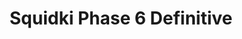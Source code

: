 ---
slug: squidki-phase-6-definitive
title: Squidki Phase 6 Definitive
description: "Squidki Phase 6 Definitive is an exciting online game. Play for free directly in your browser!"
icon: /images/new_mods/Sprunki Phase 6 Definitive.png
url: https://wowtbc.net/sprunkin/definitive-phase6/index.html
previewImage: /images/new_mods/Sprunki Phase 6 Definitive.png
type: new mods

# SEO配置
seo:
  title: "Squidki Phase 6 Definitive - Play Free Online Game | Fun Browser Games"
  description: "Squidki Phase 6 Definitive - Play this fun online game for free in your browser. No download required!"
  ogImage: "/images/new_mods/Sprunki Phase 6 Definitive.png"
  keywords: "squidki-phase-6-definitive, online game, browser game, free game, new mods game, play online"

videoUrls:
  - https://www.youtube.com/embed/example1
  - https://www.youtube.com/embed/example2

whyPlay:
  title: "Why Play Squidki Phase 6 Definitive?"
  items:
    - "Immersive Gameplay: Squidki Phase 6 Definitive offers an engaging and immersive gaming experience that will keep you entertained for hours"
    - "Challenging Levels: Test your skills with increasingly difficult challenges and obstacles"
    - "Beautiful Graphics: Enjoy stunning visuals and smooth animations that bring the game world to life"
    - "Regular Updates: New content and features are added regularly to keep the game fresh and exciting"
    - "Free to Play: Experience all the fun without spending a penny"
    - "Community Features: Connect with other players, share strategies, and compete for high scores"
    - "Cross-Platform: Play on any device with a web browser, no downloads required"

features:
  title: "Key Features of Squidki Phase 6 Definitive"
  image: "/images/new_mods/Sprunki Phase 6 Definitive.png"
  items:
    - "Intuitive Controls: Easy to learn controls make Squidki Phase 6 Definitive accessible for players of all skill levels"
    - "Multiple Game Modes: Enjoy various gameplay options that provide different challenges and experiences"
    - "Character Customization: Personalize your gaming experience with unique characters and items"
    - "Achievement System: Complete special tasks to earn rewards and recognition"
    - "Leaderboards: Compete with players worldwide and see who can achieve the highest scores"

characteristics:
  title: "Game Characteristics"
  image: "/images/new_mods/Sprunki Phase 6 Definitive.png"
  items:
    - "Genre: New mods game with elements of strategy and skill"
    - "Difficulty: Suitable for both casual gamers and those seeking a challenge"
    - "Play Time: Quick sessions or extended gameplay, depending on your preference"
    - "Art Style: Vibrant and engaging visuals that enhance the gaming experience"
    - "Sound Design: Immersive audio that complements the gameplay perfectly"

info: "Squidki Phase 6 Definitive is an exciting online game that offers players a unique and engaging gaming experience. With its intuitive controls, stunning visuals, and challenging gameplay, Squidki Phase 6 Definitive provides hours of entertainment for players of all ages and skill levels. Whether you're looking for a quick gaming session during a break or an extended play session, Squidki Phase 6 Definitive delivers an immersive experience that will keep you coming back for more. The game features multiple levels of increasing difficulty, ensuring that players are constantly challenged as they progress. With regular updates adding new content and features, Squidki Phase 6 Definitive remains fresh and exciting, providing endless entertainment options for its growing community of players."

howToPlayIntro: "Welcome to Squidki Phase 6 Definitive! This guide will walk you through the basics and help you master the game. Whether you're a beginner or looking to improve your skills, these tips and instructions will enhance your gaming experience."

howToPlaySteps:
  - title: "Getting Started"
    description: "Begin your Squidki Phase 6 Definitive adventure by familiarizing yourself with the controls. Use your keyboard or mouse to navigate through the game interface. The tutorial will guide you through the basic mechanics and help you understand the objectives."
  - title: "Understanding the Objectives"
    description: "In Squidki Phase 6 Definitive, your main goal is to progress through levels by completing specific objectives. Each level presents unique challenges that require different strategies and approaches."
  - title: "Mastering the Controls"
    description: "Practice using the controls to improve your precision and reaction time. Squidki Phase 6 Definitive requires quick reflexes and strategic thinking to overcome obstacles and defeat opponents."
  - title: "Utilizing Power-ups"
    description: "Collect power-ups throughout the game to enhance your abilities and overcome difficult challenges. Each power-up offers unique advantages that can be crucial for success."
  - title: "Developing Strategies"
    description: "As you progress in Squidki Phase 6 Definitive, develop effective strategies for different scenarios. Analyze patterns, anticipate challenges, and adapt your approach to maximize your performance."

faq:
  title: "Frequently Asked Questions about Squidki Phase 6 Definitive"
  items:
    - question: "Is Squidki Phase 6 Definitive free to play?"
      answer: "Yes, Squidki Phase 6 Definitive is completely free to play directly in your web browser. No downloads or purchases are required to enjoy the full game experience."
    - question: "Can I play Squidki Phase 6 Definitive on mobile devices?"
      answer: "Yes, Squidki Phase 6 Definitive is optimized for both desktop and mobile play. You can enjoy the game on any device with a web browser and internet connection."
    - question: "Are there any in-game purchases?"
      answer: "While Squidki Phase 6 Definitive is free to play, there may be optional in-game purchases available for cosmetic items or additional features that don't affect core gameplay."
    - question: "How often is Squidki Phase 6 Definitive updated?"
      answer: "The developers regularly update Squidki Phase 6 Definitive with new content, features, and improvements based on player feedback and game performance."
    - question: "Can I play Squidki Phase 6 Definitive offline?"
      answer: "Currently, Squidki Phase 6 Definitive requires an internet connection to play as it's a browser-based online game."
    - question: "Is Squidki Phase 6 Definitive suitable for children?"
      answer: "Yes, Squidki Phase 6 Definitive is designed to be family-friendly and suitable for players of all ages."
    - question: "How do I report bugs or issues?"
      answer: "If you encounter any problems while playing Squidki Phase 6 Definitive, you can report them through the game's support page or contact the developers directly through their website."
    - question: "Still Have Questions?"
      answer: "If you have additional questions about Squidki Phase 6 Definitive that aren't covered in this FAQ, please visit our support center or contact our customer service team for assistance."
---